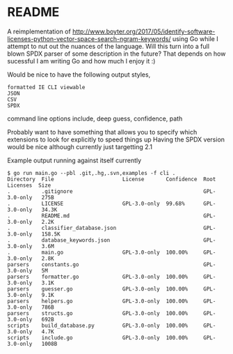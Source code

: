 # README #

A reimplementation of http://www.boyter.org/2017/05/identify-software-licenses-python-vector-space-search-ngram-keywords/ using Go while I attempt to nut out the nuances of the language. Will this turn into a full blown SPDX parser of some description in the future? That depends on how sucessful I am writing Go and how much I enjoy it :)

Would be nice to have the following output styles,

	formatted IE CLI viewable
	JSON
	CSV
	SPDX

command line options include, deep guess, confidence, path

Probably want to have something that allows you to specify which extensions to look for explicitly to speed things up
Having the SPDX version would be nice although currently just targetting 2.1

Example output running against itself currently

	$ go run main.go --pbl .git,.hg,.svn,examples -f cli .
	Directory  File                      License       Confidence  Root Licenses  Size
	.          .gitignore                                          GPL-3.0-only   275B
	.          LICENSE                   GPL-3.0-only  99.68%      GPL-3.0-only   34.3K
	.          README.md                                           GPL-3.0-only   2.2K
	.          classifier_database.json                            GPL-3.0-only   158.5K
	.          database_keywords.json                              GPL-3.0-only   3.6M
	.          main.go                   GPL-3.0-only  100.00%     GPL-3.0-only   2.8K
	parsers    constants.go                                        GPL-3.0-only   5M
	parsers    formatter.go              GPL-3.0-only  100.00%     GPL-3.0-only   3.1K
	parsers    guesser.go                GPL-3.0-only  100.00%     GPL-3.0-only   9.1K
	parsers    helpers.go                GPL-3.0-only  100.00%     GPL-3.0-only   786B
	parsers    structs.go                GPL-3.0-only  100.00%     GPL-3.0-only   692B
	scripts    build_database.py         GPL-3.0-only  100.00%     GPL-3.0-only   4.7K
	scripts    include.go                GPL-3.0-only  100.00%     GPL-3.0-only   1008B